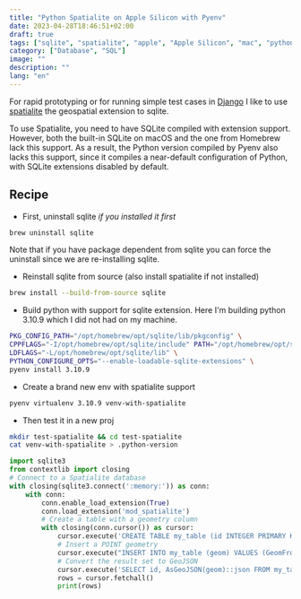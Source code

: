 ```yaml
---
title: "Python Spatialite on Apple Silicon with Pyenv"
date: 2023-04-28T18:46:51+02:00
draft: true
tags: ["sqlite", "spatialite", "apple", "Apple Silicon", "mac", "python", "pyenv"]
category: ["Database", "SQL"]
image: ""
description: ""
lang: "en"
---
```


For rapid prototyping or for running simple test cases in [Django](https://www.djangoproject.com/) I like to use [spatialite](https://www.gaia-gis.it/fossil/libspatialite/index) the geospatial extension to sqlite.

To use Spatialite, you need to have SQLite compiled with extension support. However, both the built-in SQLite on macOS and the one from Homebrew lack this support. As a result, the Python version compiled by Pyenv also lacks this support, since it compiles a near-default configuration of Python, with SQLite extensions disabled by default.

## Recipe

* First, uninstall sqlite _if you installed it first_

```bash
brew uninstall sqlite
```

Note that if you have package dependent from sqlite you can force the uninstall since we are re-installing sqlite.

* Reinstall sqlite from source (also install spatialite if not installed)

```bash
brew install --build-from-source sqlite
```

* Build python with support for sqlite extension. Here I'm building python 3.10.9 which I did not had on my machine.

```bash
PKG_CONFIG_PATH="/opt/homebrew/opt/sqlite/lib/pkgconfig" \
CPPFLAGS="-I/opt/homebrew/opt/sqlite/include" PATH="/opt/homebrew/opt/sqlite/bin:$PATH" \
LDFLAGS="-L/opt/homebrew/opt/sqlite/lib" \
PYTHON_CONFIGURE_OPTS="--enable-loadable-sqlite-extensions" \
pyenv install 3.10.9
```

* Create a brand new env with spatialite support

```bash
pyenv virtualenv 3.10.9 venv-with-spatialite
```

* Then test it in a new proj

```bash
mkdir test-spatialite && cd test-spatialite
cat venv-with-spatialite > .python-version
```

```python
import sqlite3
from contextlib import closing
# Connect to a Spatialite database
with closing(sqlite3.connect(':memory:')) as conn:
    with conn:
        conn.enable_load_extension(True)
        conn.load_extension('mod_spatialite')
        # Create a table with a geometry column
        with closing(conn.cursor()) as cursor:
            cursor.execute('CREATE TABLE my_table (id INTEGER PRIMARY KEY, geom POINT)')
            # Insert a POINT geometry
            cursor.execute("INSERT INTO my_table (geom) VALUES (GeomFromText('POINT(1 1)'))")
            # Convert the result set to GeoJSON
            cursor.execute('SELECT id, AsGeoJSON(geom)::json FROM my_table')
            rows = cursor.fetchall()
            print(rows)
```


